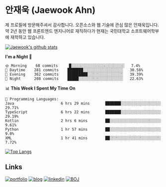 # 안재욱 (Jaewook Ahn)

제 프로필에 방문해주셔서 감사합니다. 오픈소스와 웹 기술에 관심 많은 안재욱입니다. 약 2년 동안 웹 프론트엔드 엔지니어로 재직하다가 현재는 국민대학교 소프트웨어학부에 재학하고 있습니다.

[![Jaewook's github stats](https://github-readme-stats.vercel.app/api?username=jaewoook&count_private=true&show_icons=true&custom_title=Jaewook's%20GitHub%20Stats)](https://github.com/anuraghazra/github-readme-stats)

<!--START_SECTION:waka-->
**I'm a Night 🦉** 

```text
🌞 Morning    68 commits     █░░░░░░░░░░░░░░░░░░░░░░░░   7.4% 
🌆 Daytime    281 commits    ███████░░░░░░░░░░░░░░░░░░   30.58% 
🌃 Evening    362 commits    █████████░░░░░░░░░░░░░░░░   39.39% 
🌙 Night      208 commits    █████░░░░░░░░░░░░░░░░░░░░   22.63%

```


📊 **This Week I Spent My Time On** 

```text
💬 Programming Languages: 
Java                     6 hrs 29 mins       ███████░░░░░░░░░░░░░░░░░░   29.71% 
TypeScript               6 hrs 22 mins       ███████░░░░░░░░░░░░░░░░░░   29.19% 
Kotlin                   2 hrs 6 mins        ██░░░░░░░░░░░░░░░░░░░░░░░   9.61% 
Python                   1 hr 57 mins        ██░░░░░░░░░░░░░░░░░░░░░░░   9.0% 
XML                      1 hr 41 mins        ██░░░░░░░░░░░░░░░░░░░░░░░   7.72%

```


<!--END_SECTION:waka-->

[![Top Langs](https://github-readme-stats.vercel.app/api/top-langs/?username=jaewoook&layout=compact&hide=html,css&langs_count=7&exclude_repo=algorithm-study)](https://github.com/anuraghazra/github-readme-stats)

## Links
[![portfolio](https://img.shields.io/badge/-portfolio-red?style=for-the-badge)](https://portfolio.jaewook.me)
[![blog](https://img.shields.io/badge/-blog-black?style=for-the-badge)](https://jaewook.me)
[![linkedin](https://img.shields.io/badge/-linkedin-0077b5?style=for-the-badge&logo=linkedin)](https://www.linkedin.com/in/ahnjaewook/)
[![BOJ](https://img.shields.io/badge/-boj-3277bc?style=for-the-badge)](https://www.acmicpc.net/user/ajw4586)

